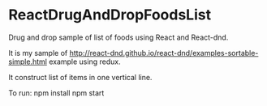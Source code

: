 # ReactDrugAndDropFoodsList
Drug and drop sample of list of foods using React and React-dnd.

It is my sample of http://react-dnd.github.io/react-dnd/examples-sortable-simple.html example
using redux.

It construct list of items in one vertical line.

To run: 
npm install
npm start
